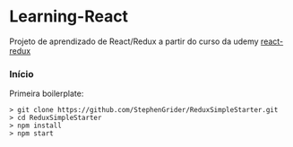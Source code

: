 # Learning-React

Projeto de aprendizado de React/Redux a partir do curso da udemy [react-redux](https://www.udemy.com/react-redux/)

### Início

Primeira boilerplate:

```
> git clone https://github.com/StephenGrider/ReduxSimpleStarter.git
> cd ReduxSimpleStarter
> npm install
> npm start
```


